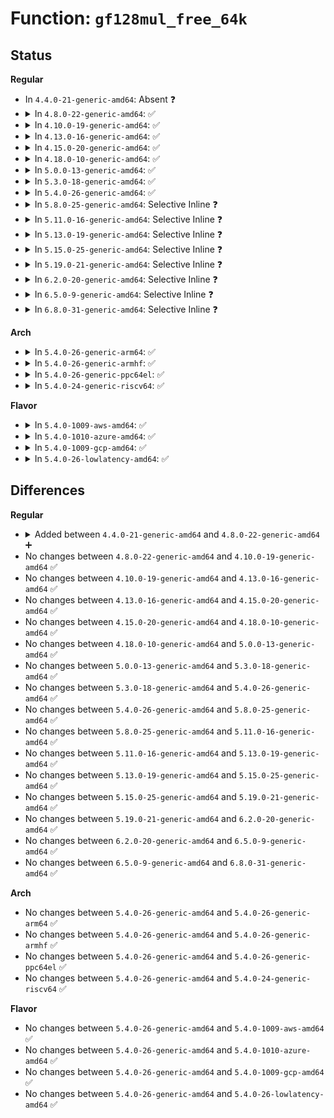 # Function: <code>gf128mul_free_64k</code>

## Status
<b>Regular</b>
<ul>
<li>
In <code>4.4.0-21-generic-amd64</code>: Absent ❓
</li>
<li>
<details>
<summary>In <code>4.8.0-22-generic-amd64</code>: ✅</summary>

```c
void gf128mul_free_64k(struct gf128mul_64k * t)
```

```json
{
  "name": "gf128mul_free_64k",
  "collision_type": "Unique Global",
  "inline_type": "No",
  "funcs": [
    {
      "addr": 18446744071582934944,
      "name": "gf128mul_free_64k",
      "external": true,
      "loc": "crypto/gf128mul.c:350",
      "file": "crypto/gf128mul.c",
      "inline": "seen, unknown",
      "caller_inline": [],
      "caller_func": [
        "crypto/gf128mul.c:gf128mul_init_64k_bbe",
        "crypto/gf128mul.c:gf128mul_init_64k_lle"
      ]
    }
  ],
  "symbols": [
    {
      "addr": 18446744071582934944,
      "name": "gf128mul_free_64k",
      "section": ".text",
      "bind": "STB_GLOBAL",
      "size": 59
    }
  ]
}
```
</details>
</li>
<li>
<details>
<summary>In <code>4.10.0-19-generic-amd64</code>: ✅</summary>

```c
void gf128mul_free_64k(struct gf128mul_64k * t)
```

```json
{
  "name": "gf128mul_free_64k",
  "collision_type": "Unique Global",
  "inline_type": "No",
  "funcs": [
    {
      "addr": 18446744071583037296,
      "name": "gf128mul_free_64k",
      "external": true,
      "loc": "crypto/gf128mul.c:308",
      "file": "crypto/gf128mul.c",
      "inline": "seen, unknown",
      "caller_inline": [],
      "caller_func": [
        "crypto/gf128mul.c:gf128mul_init_64k_bbe"
      ]
    }
  ],
  "symbols": [
    {
      "addr": 18446744071583037296,
      "name": "gf128mul_free_64k",
      "section": ".text",
      "bind": "STB_GLOBAL",
      "size": 59
    }
  ]
}
```
</details>
</li>
<li>
<details>
<summary>In <code>4.13.0-16-generic-amd64</code>: ✅</summary>

```c
void gf128mul_free_64k(struct gf128mul_64k * t)
```

```json
{
  "name": "gf128mul_free_64k",
  "collision_type": "Unique Global",
  "inline_type": "No",
  "funcs": [
    {
      "addr": 18446744071583091328,
      "name": "gf128mul_free_64k",
      "external": true,
      "loc": "crypto/gf128mul.c:291",
      "file": "crypto/gf128mul.c",
      "inline": "seen, unknown",
      "caller_inline": [],
      "caller_func": [
        "crypto/gf128mul.c:gf128mul_init_64k_bbe"
      ]
    }
  ],
  "symbols": [
    {
      "addr": 18446744071583091328,
      "name": "gf128mul_free_64k",
      "section": ".text",
      "bind": "STB_GLOBAL",
      "size": 59
    }
  ]
}
```
</details>
</li>
<li>
<details>
<summary>In <code>4.15.0-20-generic-amd64</code>: ✅</summary>

```c
void gf128mul_free_64k(struct gf128mul_64k * t)
```

```json
{
  "name": "gf128mul_free_64k",
  "collision_type": "Unique Global",
  "inline_type": "No",
  "funcs": [
    {
      "addr": 18446744071583257824,
      "name": "gf128mul_free_64k",
      "external": true,
      "loc": "crypto/gf128mul.c:304",
      "file": "crypto/gf128mul.c",
      "inline": "seen, unknown",
      "caller_inline": [],
      "caller_func": [
        "crypto/gf128mul.c:gf128mul_init_64k_bbe"
      ]
    }
  ],
  "symbols": [
    {
      "addr": 18446744071583257824,
      "name": "gf128mul_free_64k",
      "section": ".text",
      "bind": "STB_GLOBAL",
      "size": 59
    }
  ]
}
```
</details>
</li>
<li>
<details>
<summary>In <code>4.18.0-10-generic-amd64</code>: ✅</summary>

```c
void gf128mul_free_64k(struct gf128mul_64k * t)
```

```json
{
  "name": "gf128mul_free_64k",
  "collision_type": "Unique Global",
  "inline_type": "No",
  "funcs": [
    {
      "addr": 18446744071583465536,
      "name": "gf128mul_free_64k",
      "external": true,
      "loc": "crypto/gf128mul.c:302",
      "file": "crypto/gf128mul.c",
      "inline": "seen, unknown",
      "caller_inline": [],
      "caller_func": [
        "crypto/gf128mul.c:gf128mul_init_64k_bbe"
      ]
    }
  ],
  "symbols": [
    {
      "addr": 18446744071583465536,
      "name": "gf128mul_free_64k",
      "section": ".text",
      "bind": "STB_GLOBAL",
      "size": 59
    }
  ]
}
```
</details>
</li>
<li>
<details>
<summary>In <code>5.0.0-13-generic-amd64</code>: ✅</summary>

```c
void gf128mul_free_64k(struct gf128mul_64k * t)
```

```json
{
  "name": "gf128mul_free_64k",
  "collision_type": "Unique Global",
  "inline_type": "No",
  "funcs": [
    {
      "addr": 18446744071583587504,
      "name": "gf128mul_free_64k",
      "external": true,
      "loc": "crypto/gf128mul.c:302",
      "file": "crypto/gf128mul.c",
      "inline": "seen, unknown",
      "caller_inline": [],
      "caller_func": [
        "crypto/gf128mul.c:gf128mul_init_64k_bbe"
      ]
    }
  ],
  "symbols": [
    {
      "addr": 18446744071583587504,
      "name": "gf128mul_free_64k",
      "section": ".text",
      "bind": "STB_GLOBAL",
      "size": 59
    }
  ]
}
```
</details>
</li>
<li>
<details>
<summary>In <code>5.3.0-18-generic-amd64</code>: ✅</summary>

```c
void gf128mul_free_64k(struct gf128mul_64k * t)
```

```json
{
  "name": "gf128mul_free_64k",
  "collision_type": "Unique Global",
  "inline_type": "No",
  "funcs": [
    {
      "addr": 18446744071583776448,
      "name": "gf128mul_free_64k",
      "external": true,
      "loc": "crypto/gf128mul.c:302",
      "file": "crypto/gf128mul.c",
      "inline": "seen, unknown",
      "caller_inline": [],
      "caller_func": [
        "crypto/gf128mul.c:gf128mul_init_64k_bbe"
      ]
    }
  ],
  "symbols": [
    {
      "addr": 18446744071583776448,
      "name": "gf128mul_free_64k",
      "section": ".text",
      "bind": "STB_GLOBAL",
      "size": 59
    }
  ]
}
```
</details>
</li>
<li>
<details>
<summary>In <code>5.4.0-26-generic-amd64</code>: ✅</summary>

```c
void gf128mul_free_64k(struct gf128mul_64k * t)
```

```json
{
  "name": "gf128mul_free_64k",
  "collision_type": "Unique Global",
  "inline_type": "No",
  "funcs": [
    {
      "addr": 18446744071583878192,
      "name": "gf128mul_free_64k",
      "external": true,
      "loc": "crypto/gf128mul.c:302",
      "file": "crypto/gf128mul.c",
      "inline": "seen, unknown",
      "caller_inline": [],
      "caller_func": [
        "crypto/gf128mul.c:gf128mul_init_64k_bbe"
      ]
    }
  ],
  "symbols": [
    {
      "addr": 18446744071583878192,
      "name": "gf128mul_free_64k",
      "section": ".text",
      "bind": "STB_GLOBAL",
      "size": 59
    }
  ]
}
```
</details>
</li>
<li>
<details>
<summary>In <code>5.8.0-25-generic-amd64</code>: Selective Inline ❓</summary>

```c
void gf128mul_free_64k(struct gf128mul_64k * t)
```

```json
{
  "name": "gf128mul_free_64k",
  "collision_type": "Unique Global",
  "inline_type": "Selective",
  "funcs": [
    {
      "addr": 18446744071584267056,
      "name": "gf128mul_free_64k",
      "external": true,
      "loc": "crypto/gf128mul.c:302",
      "file": "crypto/gf128mul.c",
      "inline": "not declared, inlined",
      "caller_inline": [
        "crypto/gf128mul.c:gf128mul_init_64k_bbe"
      ],
      "caller_func": []
    }
  ],
  "symbols": [
    {
      "addr": 18446744071584267056,
      "name": "gf128mul_free_64k",
      "section": ".text",
      "bind": "STB_GLOBAL",
      "size": 59
    }
  ]
}
```
</details>
</li>
<li>
<details>
<summary>In <code>5.11.0-16-generic-amd64</code>: Selective Inline ❓</summary>

```c
void gf128mul_free_64k(struct gf128mul_64k * t)
```

```json
{
  "name": "gf128mul_free_64k",
  "collision_type": "Unique Global",
  "inline_type": "Selective",
  "funcs": [
    {
      "addr": 18446744071584385824,
      "name": "gf128mul_free_64k",
      "external": true,
      "loc": "crypto/gf128mul.c:302",
      "file": "crypto/gf128mul.c",
      "inline": "not declared, inlined",
      "caller_inline": [
        "crypto/gf128mul.c:gf128mul_init_64k_bbe"
      ],
      "caller_func": []
    }
  ],
  "symbols": [
    {
      "addr": 18446744071584385824,
      "name": "gf128mul_free_64k",
      "section": ".text",
      "bind": "STB_GLOBAL",
      "size": 59
    }
  ]
}
```
</details>
</li>
<li>
<details>
<summary>In <code>5.13.0-19-generic-amd64</code>: Selective Inline ❓</summary>

```c
void gf128mul_free_64k(struct gf128mul_64k * t)
```

```json
{
  "name": "gf128mul_free_64k",
  "collision_type": "Unique Global",
  "inline_type": "Selective",
  "funcs": [
    {
      "addr": 18446744071584420320,
      "name": "gf128mul_free_64k",
      "external": true,
      "loc": "crypto/gf128mul.c:302",
      "file": "crypto/gf128mul.c",
      "inline": "not declared, inlined",
      "caller_inline": [
        "crypto/gf128mul.c:gf128mul_init_64k_bbe"
      ],
      "caller_func": []
    }
  ],
  "symbols": [
    {
      "addr": 18446744071584420320,
      "name": "gf128mul_free_64k",
      "section": ".text",
      "bind": "STB_GLOBAL",
      "size": 59
    }
  ]
}
```
</details>
</li>
<li>
<details>
<summary>In <code>5.15.0-25-generic-amd64</code>: Selective Inline ❓</summary>

```c
void gf128mul_free_64k(struct gf128mul_64k * t)
```

```json
{
  "name": "gf128mul_free_64k",
  "collision_type": "Unique Global",
  "inline_type": "Selective",
  "funcs": [
    {
      "addr": 18446744071584817632,
      "name": "gf128mul_free_64k",
      "external": true,
      "loc": "crypto/gf128mul.c:302",
      "file": "crypto/gf128mul.c",
      "inline": "not declared, inlined",
      "caller_inline": [
        "crypto/gf128mul.c:gf128mul_init_64k_bbe"
      ],
      "caller_func": []
    }
  ],
  "symbols": [
    {
      "addr": 18446744071584817632,
      "name": "gf128mul_free_64k",
      "section": ".text",
      "bind": "STB_GLOBAL",
      "size": 59
    }
  ]
}
```
</details>
</li>
<li>
<details>
<summary>In <code>5.19.0-21-generic-amd64</code>: Selective Inline ❓</summary>

```c
void gf128mul_free_64k(struct gf128mul_64k * t)
```

```json
{
  "name": "gf128mul_free_64k",
  "collision_type": "Unique Global",
  "inline_type": "Selective",
  "funcs": [
    {
      "addr": 18446744071585511215,
      "name": "gf128mul_free_64k",
      "external": true,
      "loc": "crypto/gf128mul.c:302",
      "file": "crypto/gf128mul.c",
      "inline": "not declared, inlined",
      "caller_inline": [
        "crypto/gf128mul.c:gf128mul_init_64k_bbe"
      ],
      "caller_func": []
    }
  ],
  "symbols": [
    {
      "addr": 18446744071585508432,
      "name": "gf128mul_free_64k",
      "section": ".text",
      "bind": "STB_GLOBAL",
      "size": 65
    }
  ]
}
```
</details>
</li>
<li>
<details>
<summary>In <code>6.2.0-20-generic-amd64</code>: Selective Inline ❓</summary>

```c
void gf128mul_free_64k(struct gf128mul_64k * t)
```

```json
{
  "name": "gf128mul_free_64k",
  "collision_type": "Unique Global",
  "inline_type": "Selective",
  "funcs": [
    {
      "addr": 18446744071587110223,
      "name": "gf128mul_free_64k",
      "external": true,
      "loc": "lib/crypto/gf128mul.c:322",
      "file": "lib/crypto/gf128mul.c",
      "inline": "not declared, inlined",
      "caller_inline": [
        "lib/crypto/gf128mul.c:gf128mul_init_64k_bbe"
      ],
      "caller_func": []
    }
  ],
  "symbols": [
    {
      "addr": 18446744071587107472,
      "name": "gf128mul_free_64k",
      "section": ".text",
      "bind": "STB_GLOBAL",
      "size": 65
    }
  ]
}
```
</details>
</li>
<li>
<details>
<summary>In <code>6.5.0-9-generic-amd64</code>: Selective Inline ❓</summary>

```c
void gf128mul_free_64k(struct gf128mul_64k * t)
```

```json
{
  "name": "gf128mul_free_64k",
  "collision_type": "Unique Global",
  "inline_type": "Selective",
  "funcs": [
    {
      "addr": 18446744071587367408,
      "name": "gf128mul_free_64k",
      "external": true,
      "loc": "lib/crypto/gf128mul.c:322",
      "file": "lib/crypto/gf128mul.c",
      "inline": "not declared, inlined",
      "caller_inline": [
        "lib/crypto/gf128mul.c:gf128mul_init_64k_bbe"
      ],
      "caller_func": []
    }
  ],
  "symbols": [
    {
      "addr": 18446744071587367408,
      "name": "gf128mul_free_64k",
      "section": ".text",
      "bind": "STB_GLOBAL",
      "size": 80
    }
  ]
}
```
</details>
</li>
<li>
<details>
<summary>In <code>6.8.0-31-generic-amd64</code>: Selective Inline ❓</summary>

```c
void gf128mul_free_64k(struct gf128mul_64k * t)
```

```json
{
  "name": "gf128mul_free_64k",
  "collision_type": "Unique Global",
  "inline_type": "Selective",
  "funcs": [
    {
      "addr": 18446744071587654000,
      "name": "gf128mul_free_64k",
      "external": true,
      "loc": "lib/crypto/gf128mul.c:322",
      "file": "lib/crypto/gf128mul.c",
      "inline": "not declared, inlined",
      "caller_inline": [
        "lib/crypto/gf128mul.c:gf128mul_init_64k_bbe"
      ],
      "caller_func": []
    }
  ],
  "symbols": [
    {
      "addr": 18446744071587654000,
      "name": "gf128mul_free_64k",
      "section": ".text",
      "bind": "STB_GLOBAL",
      "size": 80
    }
  ]
}
```
</details>
</li>
</ul>
<b>Arch</b>
<ul>
<li>
<details>
<summary>In <code>5.4.0-26-generic-arm64</code>: ✅</summary>

```c
void gf128mul_free_64k(struct gf128mul_64k * t)
```

```json
{
  "name": "gf128mul_free_64k",
  "collision_type": "Unique Global",
  "inline_type": "No",
  "funcs": [
    {
      "addr": 18446603336495695120,
      "name": "gf128mul_free_64k",
      "external": true,
      "loc": "crypto/gf128mul.c:302",
      "file": "crypto/gf128mul.c",
      "inline": "seen, unknown",
      "caller_inline": [],
      "caller_func": [
        "crypto/gf128mul.c:gf128mul_init_64k_bbe"
      ]
    }
  ],
  "symbols": [
    {
      "addr": 18446603336495695120,
      "name": "gf128mul_free_64k",
      "section": ".text",
      "bind": "STB_GLOBAL",
      "size": 80
    }
  ]
}
```
</details>
</li>
<li>
<details>
<summary>In <code>5.4.0-26-generic-armhf</code>: ✅</summary>

```c
void gf128mul_free_64k(struct gf128mul_64k * t)
```

```json
{
  "name": "gf128mul_free_64k",
  "collision_type": "Unique Global",
  "inline_type": "No",
  "funcs": [
    {
      "addr": 3229051108,
      "name": "gf128mul_free_64k",
      "external": true,
      "loc": "crypto/gf128mul.c:302",
      "file": "crypto/gf128mul.c",
      "inline": "seen, unknown",
      "caller_inline": [],
      "caller_func": [
        "crypto/gf128mul.c:gf128mul_init_64k_bbe"
      ]
    }
  ],
  "symbols": [
    {
      "addr": 3229051108,
      "name": "gf128mul_free_64k",
      "section": ".text",
      "bind": "STB_GLOBAL",
      "size": 60
    }
  ]
}
```
</details>
</li>
<li>
<details>
<summary>In <code>5.4.0-26-generic-ppc64el</code>: ✅</summary>

```c
void gf128mul_free_64k(struct gf128mul_64k * t)
```

```json
{
  "name": "gf128mul_free_64k",
  "collision_type": "Unique Global",
  "inline_type": "No",
  "funcs": [
    {
      "addr": 13835058055289842896,
      "name": "gf128mul_free_64k",
      "external": true,
      "loc": "crypto/gf128mul.c:302",
      "file": "crypto/gf128mul.c",
      "inline": "seen, unknown",
      "caller_inline": [],
      "caller_func": [
        "crypto/gf128mul.c:gf128mul_init_64k_bbe"
      ]
    }
  ],
  "symbols": [
    {
      "addr": 13835058055289842896,
      "name": "gf128mul_free_64k",
      "section": ".text",
      "bind": "STB_GLOBAL",
      "size": 124
    }
  ]
}
```
</details>
</li>
<li>
<details>
<summary>In <code>5.4.0-24-generic-riscv64</code>: ✅</summary>

```c
void gf128mul_free_64k(struct gf128mul_64k * t)
```

```json
{
  "name": "gf128mul_free_64k",
  "collision_type": "Unique Global",
  "inline_type": "No",
  "funcs": [
    {
      "addr": 18446743936274843380,
      "name": "gf128mul_free_64k",
      "external": true,
      "loc": "crypto/gf128mul.c:302",
      "file": "crypto/gf128mul.c",
      "inline": "seen, unknown",
      "caller_inline": [],
      "caller_func": [
        "crypto/gf128mul.c:gf128mul_init_64k_bbe"
      ]
    }
  ],
  "symbols": [
    {
      "addr": 18446743936274843380,
      "name": "gf128mul_free_64k",
      "section": ".text",
      "bind": "STB_GLOBAL",
      "size": 72
    }
  ]
}
```
</details>
</li>
</ul>
<b>Flavor</b>
<ul>
<li>
<details>
<summary>In <code>5.4.0-1009-aws-amd64</code>: ✅</summary>

```c
void gf128mul_free_64k(struct gf128mul_64k * t)
```

```json
{
  "name": "gf128mul_free_64k",
  "collision_type": "Unique Global",
  "inline_type": "No",
  "funcs": [
    {
      "addr": 18446744071583846928,
      "name": "gf128mul_free_64k",
      "external": true,
      "loc": "crypto/gf128mul.c:302",
      "file": "crypto/gf128mul.c",
      "inline": "seen, unknown",
      "caller_inline": [],
      "caller_func": [
        "crypto/gf128mul.c:gf128mul_init_64k_bbe"
      ]
    }
  ],
  "symbols": [
    {
      "addr": 18446744071583846928,
      "name": "gf128mul_free_64k",
      "section": ".text",
      "bind": "STB_GLOBAL",
      "size": 59
    }
  ]
}
```
</details>
</li>
<li>
<details>
<summary>In <code>5.4.0-1010-azure-amd64</code>: ✅</summary>

```c
void gf128mul_free_64k(struct gf128mul_64k * t)
```

```json
{
  "name": "gf128mul_free_64k",
  "collision_type": "Unique Global",
  "inline_type": "No",
  "funcs": [
    {
      "addr": 18446744071583783984,
      "name": "gf128mul_free_64k",
      "external": true,
      "loc": "crypto/gf128mul.c:302",
      "file": "crypto/gf128mul.c",
      "inline": "seen, unknown",
      "caller_inline": [],
      "caller_func": [
        "crypto/gf128mul.c:gf128mul_init_64k_bbe"
      ]
    }
  ],
  "symbols": [
    {
      "addr": 18446744071583783984,
      "name": "gf128mul_free_64k",
      "section": ".text",
      "bind": "STB_GLOBAL",
      "size": 59
    }
  ]
}
```
</details>
</li>
<li>
<details>
<summary>In <code>5.4.0-1009-gcp-amd64</code>: ✅</summary>

```c
void gf128mul_free_64k(struct gf128mul_64k * t)
```

```json
{
  "name": "gf128mul_free_64k",
  "collision_type": "Unique Global",
  "inline_type": "No",
  "funcs": [
    {
      "addr": 18446744071583830688,
      "name": "gf128mul_free_64k",
      "external": true,
      "loc": "crypto/gf128mul.c:302",
      "file": "crypto/gf128mul.c",
      "inline": "seen, unknown",
      "caller_inline": [],
      "caller_func": [
        "crypto/gf128mul.c:gf128mul_init_64k_bbe"
      ]
    }
  ],
  "symbols": [
    {
      "addr": 18446744071583830688,
      "name": "gf128mul_free_64k",
      "section": ".text",
      "bind": "STB_GLOBAL",
      "size": 59
    }
  ]
}
```
</details>
</li>
<li>
<details>
<summary>In <code>5.4.0-26-lowlatency-amd64</code>: ✅</summary>

```c
void gf128mul_free_64k(struct gf128mul_64k * t)
```

```json
{
  "name": "gf128mul_free_64k",
  "collision_type": "Unique Global",
  "inline_type": "No",
  "funcs": [
    {
      "addr": 18446744071583931760,
      "name": "gf128mul_free_64k",
      "external": true,
      "loc": "crypto/gf128mul.c:302",
      "file": "crypto/gf128mul.c",
      "inline": "seen, unknown",
      "caller_inline": [],
      "caller_func": [
        "crypto/gf128mul.c:gf128mul_init_64k_bbe"
      ]
    }
  ],
  "symbols": [
    {
      "addr": 18446744071583931760,
      "name": "gf128mul_free_64k",
      "section": ".text",
      "bind": "STB_GLOBAL",
      "size": 59
    }
  ]
}
```
</details>
</li>
</ul>

## Differences
<b>Regular</b>
<ul>
<li>
<details>
<summary>Added between <code>4.4.0-21-generic-amd64</code> and <code>4.8.0-22-generic-amd64</code> ➕</summary>

```c
void gf128mul_free_64k(struct gf128mul_64k * t)
```
</details>
</li>
<li>
No changes between <code>4.8.0-22-generic-amd64</code> and <code>4.10.0-19-generic-amd64</code> ✅
</li>
<li>
No changes between <code>4.10.0-19-generic-amd64</code> and <code>4.13.0-16-generic-amd64</code> ✅
</li>
<li>
No changes between <code>4.13.0-16-generic-amd64</code> and <code>4.15.0-20-generic-amd64</code> ✅
</li>
<li>
No changes between <code>4.15.0-20-generic-amd64</code> and <code>4.18.0-10-generic-amd64</code> ✅
</li>
<li>
No changes between <code>4.18.0-10-generic-amd64</code> and <code>5.0.0-13-generic-amd64</code> ✅
</li>
<li>
No changes between <code>5.0.0-13-generic-amd64</code> and <code>5.3.0-18-generic-amd64</code> ✅
</li>
<li>
No changes between <code>5.3.0-18-generic-amd64</code> and <code>5.4.0-26-generic-amd64</code> ✅
</li>
<li>
No changes between <code>5.4.0-26-generic-amd64</code> and <code>5.8.0-25-generic-amd64</code> ✅
</li>
<li>
No changes between <code>5.8.0-25-generic-amd64</code> and <code>5.11.0-16-generic-amd64</code> ✅
</li>
<li>
No changes between <code>5.11.0-16-generic-amd64</code> and <code>5.13.0-19-generic-amd64</code> ✅
</li>
<li>
No changes between <code>5.13.0-19-generic-amd64</code> and <code>5.15.0-25-generic-amd64</code> ✅
</li>
<li>
No changes between <code>5.15.0-25-generic-amd64</code> and <code>5.19.0-21-generic-amd64</code> ✅
</li>
<li>
No changes between <code>5.19.0-21-generic-amd64</code> and <code>6.2.0-20-generic-amd64</code> ✅
</li>
<li>
No changes between <code>6.2.0-20-generic-amd64</code> and <code>6.5.0-9-generic-amd64</code> ✅
</li>
<li>
No changes between <code>6.5.0-9-generic-amd64</code> and <code>6.8.0-31-generic-amd64</code> ✅
</li>
</ul>
<b>Arch</b>
<ul>
<li>
No changes between <code>5.4.0-26-generic-amd64</code> and <code>5.4.0-26-generic-arm64</code> ✅
</li>
<li>
No changes between <code>5.4.0-26-generic-amd64</code> and <code>5.4.0-26-generic-armhf</code> ✅
</li>
<li>
No changes between <code>5.4.0-26-generic-amd64</code> and <code>5.4.0-26-generic-ppc64el</code> ✅
</li>
<li>
No changes between <code>5.4.0-26-generic-amd64</code> and <code>5.4.0-24-generic-riscv64</code> ✅
</li>
</ul>
<b>Flavor</b>
<ul>
<li>
No changes between <code>5.4.0-26-generic-amd64</code> and <code>5.4.0-1009-aws-amd64</code> ✅
</li>
<li>
No changes between <code>5.4.0-26-generic-amd64</code> and <code>5.4.0-1010-azure-amd64</code> ✅
</li>
<li>
No changes between <code>5.4.0-26-generic-amd64</code> and <code>5.4.0-1009-gcp-amd64</code> ✅
</li>
<li>
No changes between <code>5.4.0-26-generic-amd64</code> and <code>5.4.0-26-lowlatency-amd64</code> ✅
</li>
</ul>
